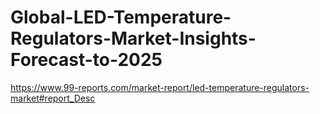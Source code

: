 # Global-LED-Temperature-Regulators-Market-Insights-Forecast-to-2025
https://www.99-reports.com/market-report/led-temperature-regulators-market#report_Desc
